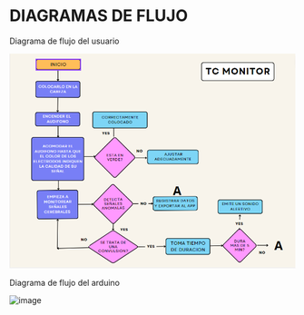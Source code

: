 # DIAGRAMAS DE FLUJO

Diagrama de flujo del usuario

![image](https://github.com/JosephOviedo/Proyecto_de_Funbio/blob/main/Imagenes/DF%20USUARIO.png)

Diagrama de flujo del arduino

![image](https://github.com/JosephOviedo/Proyecto_de_Funbio/assets/143360320/b8166a93-a28c-4a34-9a4e-c97318eaeafb)
